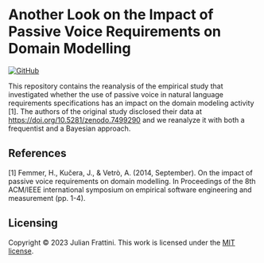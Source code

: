 # Another Look on the Impact of Passive Voice Requirements on Domain Modelling

[![GitHub](https://img.shields.io/github/license/JulianFrattini/rqi-ipv)](./LICENSE)

This repository contains the reanalysis of the empirical study that investigated whether the use of passive voice in natural language requirements specifications has an impact on the domain modeling activity [1]. The authors of the original study disclosed their data at https://doi.org/10.5281/zenodo.7499290 and we reanalyze it with both a frequentist and a Bayesian approach.

## References

[1] Femmer, H., Kučera, J., & Vetrò, A. (2014, September). On the impact of passive voice requirements on domain modelling. In Proceedings of the 8th ACM/IEEE international symposium on empirical software engineering and measurement (pp. 1-4).

## Licensing

Copyright © 2023 Julian Frattini. This work is licensed under the [MIT license](./LICENSE).